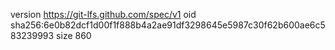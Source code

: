 version https://git-lfs.github.com/spec/v1
oid sha256:6e0b82dcf1d00f1f888b4a2ae91df3298645e5987c30f62b600ae6c583239993
size 860
